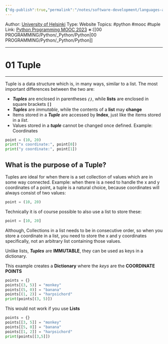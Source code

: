 ```yaml
---
{"dg-publish":true,"permalink":"/notes/software-development/languages-and-frameworks/python/0-python-programming-mooc/introduction/part-5/04-tuple/01-tuple/","created":"2025-07-13T15:25:01.193+08:00"}
---
```


Author: [University of Helsinki](https://programming-23.mooc.fi/)
Type: Website
Topics: #python #mooc #tuple
Link: [Python Programming MOOC 2023](https://programming-23.mooc.fi/)
∗:[[00 PROGRAMMING/Python/_Python/Python\|00 PROGRAMMING/Python/_Python/Python]] 

---
# 01 Tuple

--- 
Tuple is a data structure which is, in many ways, similar to a list. The most important differences between the two are:

- ___Tuples___ are enclosed in parentheses ___`()`___, while __lists__ are enclosed in square brackets __`[]`__
- ___Tuples___ are _immutable_, while the contents of a __list__ may __change__
- Items stored in a ___Tuple___ are accessed by __Index__, just like the items stored in a _list_.
- Values stored in a ___tuple___ cannot be changed once defined.
Example: Coordinates

```python
point = (10, 20)
print("x coordinate:", point[0])
print("y coordinate:", point[1])
```


## What is the purpose of a Tuple?
Tuples are ideal for when there is a set collection of values which are in some way connected.
Example:
	when there is a need to handle the x and y coordinates of a point, a tuple is a natural choice, because coordinates will always consist of two values:

```python
point = (10, 20)
```

Technically it is of course possible to also use a list to store these:

```python
point = [10, 20]
```
Although, Collections in a list needs to be in consecutive order, so when you store a coordinate in a list, you need to store the x and y coordinates specifically, not an arbitrary list containing those values.

Unlike lists, ___Tuples___ are __IMMUTABLE__, they can be used as keys in a dictionary.

This example creates a __Dictionary__ where the _keys_ are the __COORDINATE POINTS__
```python
points = {}
points[(3, 5)] = "monkey"
points[(5, 0)] = "banana"
points[(1, 2)] = "harpsichord"
print(points[(3, 5)])
```
This would not work if you use __Lists__
```python
points = {}
points[[3, 5]] = "monkey"
points[[5, 0]] = "banana"
points[[1, 2]] = "harpsichord"
print(points[[3,5]])
```



